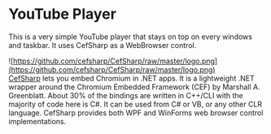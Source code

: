 # YouTube Player
This is a very simple YouTube player that stays on top on every windows and taskbar. It uses CefSharp as a WebBrowser control.

![https://github.com/cefsharp/CefSharp/raw/master/logo.png](https://github.com/cefsharp/CefSharp/raw/master/logo.png)  
[CefSharp](https://github.com/cefsharp/CefSharp) lets you embed Chromium in .NET apps. It is a lightweight .NET wrapper around the Chromium Embedded Framework (CEF) by Marshall A. Greenblatt. About 30% of the bindings are written in C++/CLI with the majority of code here is C#. It can be used from C# or VB, or any other CLR language. CefSharp provides both WPF and WinForms web browser control implementations.

